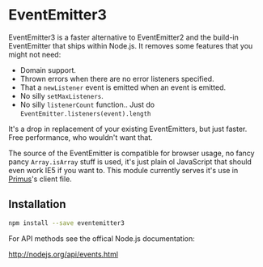 # EventEmitter3

EventEmitter3 is a faster alternative to EventEmitter2 and the build-in
EventEmitter that ships within Node.js. It removes some features that you might
not need:

- Domain support.
- Thrown errors when there are no error listeners specified.
- That a `newListener` event is emitted when an event is emitted.
- No silly `setMaxListeners`.
- No silly `listenerCount` function.. Just do `EventEmitter.listeners(event).length`

It's a drop in replacement of your existing EventEmitters, but just faster. Free
performance, who wouldn't want that.

The source of the EventEmitter is compatible for browser usage, no fancy pancy
`Array.isArray` stuff is used, it's just plain ol JavaScript that should even
work IE5 if you want to. This module currently serves it's use in
[Primus](http://github.com/primus/primus)'s client file.

## Installation

```bash
npm install --save eventemitter3
```

For API methods see the offical Node.js documentation: 

http://nodejs.org/api/events.html
